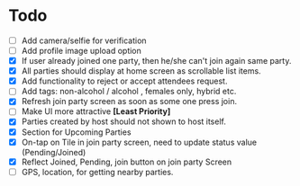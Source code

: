 # Todo
- [ ] Add camera/selfie for verification
- [ ] Add profile image upload option
- [X] If user already joined one party, then he/she can't join again same party.
- [X] All parties should display at home screen as scrollable list items.
- [X] Add functionality to reject or accept attendees request.
- [ ] Add tags: non-alcohol / alcohol , females only, hybrid etc.
- [X] Refresh join party screen as soon as some one press join.
- [ ] Make UI more attractive **[Least Priority]**
- [X] Parties created by host should not shown to host itself.
- [X] Section for Upcoming Parties
- [X] On-tap on Tile in join party screen, need to update status value (Pending/Joined)
- [X] Reflect Joined, Pending, join button on join party Screen
- [ ] GPS, location, for getting nearby parties.
